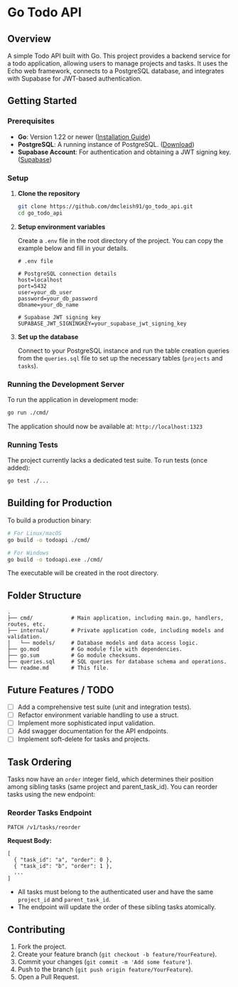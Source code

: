 # Go Todo API

## Overview

A simple Todo API built with Go. This project provides a backend service for a todo application, allowing users to manage projects and tasks. It uses the Echo web framework, connects to a PostgreSQL database, and integrates with Supabase for JWT-based authentication.

## Getting Started

### Prerequisites

- **Go**: Version 1.22 or newer ([Installation Guide](https://go.dev/doc/install))
- **PostgreSQL**: A running instance of PostgreSQL. ([Download](https://www.postgresql.org/download/))
- **Supabase Account**: For authentication and obtaining a JWT signing key. ([Supabase](https://supabase.com))

### Setup

1.  **Clone the repository**
    ```bash
    git clone https://github.com/dmcleish91/go_todo_api.git
    cd go_todo_api
    ```

2.  **Setup environment variables**

    Create a `.env` file in the root directory of the project. You can copy the example below and fill in your details.

    ```env
    # .env file
    
    # PostgreSQL connection details
    host=localhost
    port=5432
    user=your_db_user
    password=your_db_password
    dbname=your_db_name
    
    # Supabase JWT signing key
    SUPABASE_JWT_SIGNINGKEY=your_supabase_jwt_signing_key
    ```

3.  **Set up the database**

    Connect to your PostgreSQL instance and run the table creation queries from the `queries.sql` file to set up the necessary tables (`projects` and `tasks`).

### Running the Development Server

To run the application in development mode:

```bash
go run ./cmd/
```

The application should now be available at: `http://localhost:1323`

### Running Tests

The project currently lacks a dedicated test suite. To run tests (once added):

```bash
go test ./...
```

## Building for Production

To build a production binary:

```bash
# For Linux/macOS
go build -o todoapi ./cmd/

# For Windows
go build -o todoapi.exe ./cmd/
```

The executable will be created in the root directory.

## Folder Structure

```text
.
├── cmd/            # Main application, including main.go, handlers, routes, etc.
├── internal/       # Private application code, including models and validation.
│   └── models/     # Database models and data access logic.
├── go.mod          # Go module file with dependencies.
├── go.sum          # Go module checksums.
├── queries.sql     # SQL queries for database schema and operations.
└── readme.md       # This file.
```

## Future Features / TODO

- [ ] Add a comprehensive test suite (unit and integration tests).
- [ ] Refactor environment variable handling to use a struct.
- [ ] Implement more sophisticated input validation.
- [ ] Add swagger documentation for the API endpoints.
- [ ] Implement soft-delete for tasks and projects.

## Task Ordering

Tasks now have an `order` integer field, which determines their position among sibling tasks (same project and parent_task_id). You can reorder tasks using the new endpoint:

### Reorder Tasks Endpoint

```
PATCH /v1/tasks/reorder
```

**Request Body:**

```
[
  { "task_id": "a", "order": 0 },
  { "task_id": "b", "order": 1 },
  ...
]
```

- All tasks must belong to the authenticated user and have the same `project_id` and `parent_task_id`.
- The endpoint will update the order of these sibling tasks atomically.

## Contributing

1.  Fork the project.
2.  Create your feature branch (`git checkout -b feature/YourFeature`).
3.  Commit your changes (`git commit -m 'Add some feature'`).
4.  Push to the branch (`git push origin feature/YourFeature`).
5.  Open a Pull Request.

